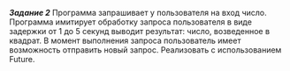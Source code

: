 ***Задание 2***
Программа запрашивает у пользователя на вход число. Программа имитирует обработку запроса пользователя в виде задержки от 1 до 5 секунд выводит результат: число, возведенное в квадрат.
В момент выполнения запроса пользователь имеет возможность отправить новый запрос. Реализовать с использованием Future.
